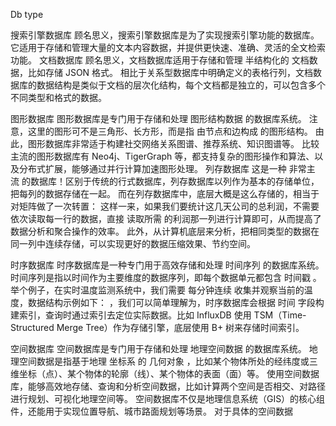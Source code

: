 Db type



搜索引擎数据库
顾名思义，搜索引擎数据库是为了实现搜索引擎功能的数据库。
它适用于存储和管理大量的文本内容数据，并提供更快速、准确、灵活的全文检索功能。
文档数据库
顾名思义，文档数据库适用于存储和管理 半结构化的 文档数据，比如存储 JSON 格式。
相比于关系型数据库中明确定义的表格行列，文档数据库的数据结构是类似于文档的层次化结构，每个文档都是独立的，可以包含多个不同类型和格式的数据。

图形数据库
图形数据库是专门用于存储和处理 图形结构数据 的数据库系统。
注意，这里的图形可不是三角形、长方形，而是指 由节点和边构成 的图形结构。
由此，图形数据库非常适于构建社交网络关系图谱、推荐系统、知识图谱等。
比较主流的图形数据库有 Neo4j、TigerGraph 等，都支持复杂的图形操作和算法、以及分布式扩展，能够通过并行计算加速图形处理。
列存数据库
这是一种 非常主流 的数据库！区别于传统的行式数据库，列存数据库以列作为基本的存储单位，把每列的数据存储在一起。
而在列存数据库中，底层大概是这么存储的，相当于对矩阵做了一次转置：
这样一来，如果我们要统计这几天公司的总利润，不需要依次读取每一行的数据，直接 读取所需 的利润那一列进行计算即可，从而提高了数据分析和聚合操作的效率。
此外，从计算机底层来分析，把相同类型的数据在同一列中连续存储，可以实现更好的数据压缩效果、节约空间。


时序数据库
时序数据库是一种专门用于高效存储和处理 时间序列 的数据库系统。
时间序列是指以时间作为主要维度的数据序列，即每个数据单元都包含 时间戳 。
举个例子，在实时温度监测系统中，我们需要 每分钟连续 收集并观察当前的温度，数据结构示例如下：
，我们可以简单理解为，时序数据库会根据 时间 字段构建索引，查询时通过索引去定位实际数据。比如 InfluxDB 使用 TSM（Time-Structured Merge Tree）作为存储引擎，底层使用 B+ 树来存储时间索引。


空间数据库
空间数据库是专门用于存储和处理 地理空间数据 的数据库系统。
地理空间数据是指基于地理 坐标系 的 几何对象 ，比如某个物体所处的经纬度或三维坐标（点）、某个物体的轮廓（线）、某个物体的表面（面）等。
使用空间数据库，能够高效地存储、查询和分析空间数据，比如计算两个空间是否相交、对路径进行规划、可视化地理空间等。
空间数据库不仅是地理信息系统（GIS）的核心组件，还能用于实现位置导航、城市路面规划等场景。
对于具体的空间数据

